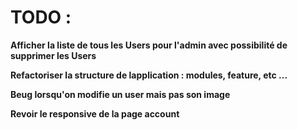 # TODO :

**Afficher la liste de tous les Users pour l'admin avec possibilité de supprimer les Users**

**Refactoriser la structure de lapplication : modules, feature, etc ...**

**Beug lorsqu'on modifie un user mais pas son image**

**Revoir le responsive de la page account**
